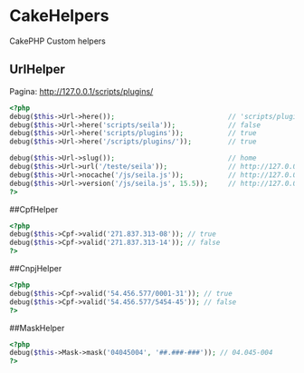 CakeHelpers
===========

CakePHP Custom helpers

## UrlHelper
Pagina: http://127.0.0.1/scripts/plugins/

```php
<?php
debug($this->Url->here());                            // 'scripts/plugins'
debug($this->Url->here('scripts/seila'));             // false
debug($this->Url->here('scripts/plugins'));           // true
debug($this->Url->here('/scripts/plugins/'));         // true

debug($this->Url->slug());                            // home
debug($this->Url->url('/teste/seila'));               // http://127.0.0.1/scripts/plugins/teste/seila
debug($this->Url->nocache('/js/seila.js'));           // http://127.0.0.1/scripts/plugins/js/seila.js?nc=DM7545
debug($this->Url->version('/js/seila.js', 15.5));     // http://127.0.0.1/scripts/plugins/js/seila.js?v=15.5
?>
```

##CpfHelper
```php
<?php
debug($this->Cpf->valid('271.837.313-08')); // true
debug($this->Cpf->valid('271.837.313-14')); // false
?>
```

##CnpjHelper
```php
<?php
debug($this->Cpf->valid('54.456.577/0001-31')); // true
debug($this->Cpf->valid('54.456.577/5454-45')); // false
?>
```

##MaskHelper
```php
<?php
debug($this->Mask->mask('04045004', '##.###-###')); // 04.045-004
?>
```
